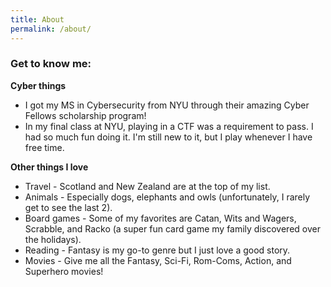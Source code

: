 ```yaml
---
title: About
permalink: /about/
---
```


### Get to know me:
**Cyber things**
- I got my MS in Cybersecurity from NYU through their amazing Cyber Fellows scholarship program!
- In my final class at NYU, playing in a CTF was a requirement to pass. I had so much fun doing it. I'm still new to it, but I play whenever I have free time.


**Other things I love**
- Travel - Scotland and New Zealand are at the top of my list.
- Animals - Especially dogs, elephants and owls (unfortunately, I rarely get to see the last 2).
- Board games - Some of my favorites are Catan, Wits and Wagers, Scrabble, and Racko (a super fun card game my family discovered over the holidays).
- Reading - Fantasy is my go-to genre but I just love a good story.
- Movies - Give me all the Fantasy, Sci-Fi, Rom-Coms, Action, and Superhero movies!